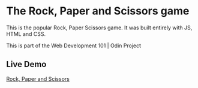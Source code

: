 # The Rock, Paper and Scissors game

This is the popular Rock, Paper Scissors game. It was built entirely with JS, HTML and CSS.

This is part of the Web Development 101 | Odin Project

## Live Demo

[Rock, Paper and Scissors](https://starsheriff2.github.io/Rock-Paper-Scissors---Arturo/)
